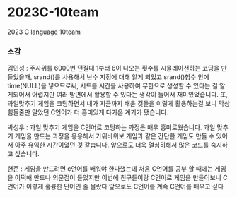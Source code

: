 # 2023C-10team
2023 C language 10team
<h3>소감</h3>
<p></p>
김민성 : 주사위를 6000번 던질때 1부터 6이 나오는 횟수를 시뮬레이션하는 코딩을 만들었을때, srand()를 사용해서 난수 지정에 대해 알게 되었고 srand()함수 안에 time(NULL)을 넣으므로써, 시드를 시간을 사용하여 무한으로 생성할 수 있다는 걸 알게되어서 어렵지만 여러 방면에서 활용할 수 있다는 생각이 들어서 재미있었습니다. 또, 과일맞추기 게임을 코딩하면서 내가 지금까지 배운 것들을 이렇게 활용하는걸 보니 막상 힘들줄만 알았던 C언어가 더 흥미있게 다가온 계기가 됐습니다.
<p></p>
박성우 : 과일 맞추기 게임을 C언어로 코딩하는 과정은 매우 흥미로웠습니다. 과일 맞추기 게임을 만드는 과정을 응용해서 가위바위보 게임과 같은 간단한 게임도 만들 수 있어서 아주 유익한 시간이었던 것 같습니다. 앞으로도 더욱 열심히해서 많은 코드를 숙지하고 싶습니다.
<p></p>
현준 : 게임을 만드려면 c언어를 배워야 한다했는데 처음 C언어를 공부 할 때에는 게임을 어떡해 만드나 의문점이 들었지만 이번에 친구들이랑 C언어로 게임을 만들어보니 C언어가 이렇게 훌륭한 단어인 줄 몰랐다 앞으로도 C언어를 계속 C언어를 배우고 싶다
